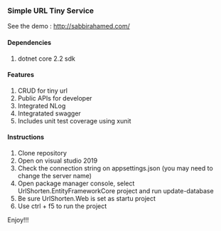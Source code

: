 ### Simple URL Tiny Service

See the demo : http://sabbirahamed.com/

#### Dependencies
1. dotnet core 2.2 sdk

#### Features
1. CRUD for tiny url
2. Public APIs for developer
3. Integrated NLog
4. Integratated swagger
5. Includes unit test coverage using xunit

#### Instructions
1. Clone repository
2. Open on visual studio 2019
3. Check the connection string on appsettings.json (you may need to change the server name)
4. Open package manager console, select UrlShorten.EntityFrameworkCore project and run update-database
5. Be sure UrlShorten.Web is set as startu project
6. Use ctrl + f5 to run the project

Enjoy!!!
